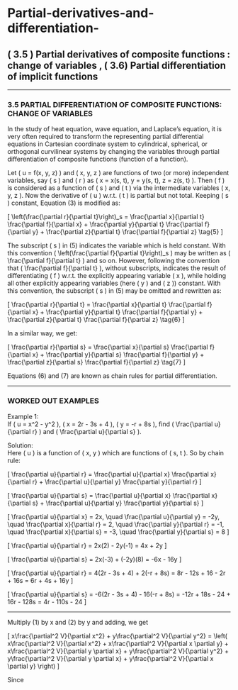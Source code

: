 # Partial-derivatives-and-differentiation-

## ( 3.5 ) Partial derivatives of composite functions : change of variables , ( 3.6) Partial differentiation of implicit functions ##

---

### 3.5 PARTIAL DIFFERENTIATION OF COMPOSITE FUNCTIONS: CHANGE OF VARIABLES

In the study of heat equation, wave equation, and Laplace’s equation, it is very often required to transform the representing partial differential equations in Cartesian coordinate system to cylindrical, spherical, or orthogonal curvilinear systems by changing the variables through partial differentiation of composite functions (function of a function).

Let \( u = f(x, y, z) \) and \( x, y, z \) are functions of two (or more) independent variables, say \( s \) and \( r \) as \( x = x(s, t), y = y(s, t), z = z(s, t) \). Then \( f \) is considered as a function of \( s \) and \( t \) via the intermediate variables \( x, y, z \). Now the derivative of \( u \) w.r.t. \( t \) is partial but not total. Keeping \( s \) constant, Equation (3) is modified as:

\[
\left(\frac{\partial r}{\partial t}\right)_s = \frac{\partial x}{\partial t} \frac{\partial f}{\partial x} + \frac{\partial y}{\partial t} \frac{\partial f}{\partial y} + \frac{\partial z}{\partial t} \frac{\partial f}{\partial z} \tag{5}
\]

The subscript \( s \) in (5) indicates the variable which is held constant. With this convention \( \left(\frac{\partial f}{\partial t}\right)_s \) may be written as \( \frac{\partial f}{\partial t} \) and so on. However, following the convention that \( \frac{\partial f}{\partial t} \), without subscripts, indicates the result of differentiating \( f \) w.r.t. the explicitly appearing variable \( x \), while holding all other explicitly appearing variables (here \( y \) and \( z \)) constant. With this convention, the subscript \( s \) in (5) may be omitted and rewritten as:

\[
\frac{\partial r}{\partial t} = \frac{\partial x}{\partial t} \frac{\partial f}{\partial x} + \frac{\partial y}{\partial t} \frac{\partial f}{\partial y} + \frac{\partial z}{\partial t} \frac{\partial f}{\partial z} \tag{6}
\]

In a similar way, we get:

\[
\frac{\partial r}{\partial s} = \frac{\partial x}{\partial s} \frac{\partial f}{\partial x} + \frac{\partial y}{\partial s} \frac{\partial f}{\partial y} + \frac{\partial z}{\partial s} \frac{\partial f}{\partial z} \tag{7}
\]

Equations (6) and (7) are known as chain rules for partial differentiation.

---

### WORKED OUT EXAMPLES

Example 1:  
If \( u = x^2 - y^2 \), \( x = 2r - 3s + 4 \), \( y = -r + 8s \), find \( \frac{\partial u}{\partial r} \) and \( \frac{\partial u}{\partial s} \).

Solution:  
Here \( u \) is a function of \( x, y \) which are functions of \( s, t \). So by chain rule:

\[
\frac{\partial u}{\partial r} = \frac{\partial u}{\partial x} \frac{\partial x}{\partial r} + \frac{\partial u}{\partial y} \frac{\partial y}{\partial r}
\]

\[
\frac{\partial u}{\partial s} = \frac{\partial u}{\partial x} \frac{\partial x}{\partial s} + \frac{\partial u}{\partial y} \frac{\partial y}{\partial s}
\]

\[
\frac{\partial u}{\partial x} = 2x, \quad \frac{\partial u}{\partial y} = -2y, \quad \frac{\partial x}{\partial r} = 2, \quad \frac{\partial y}{\partial r} = -1, \quad \frac{\partial x}{\partial s} = -3, \quad \frac{\partial y}{\partial s} = 8
\]

\[
\frac{\partial u}{\partial r} = 2x(2) - 2y(-1) = 4x + 2y
\]

\[
\frac{\partial u}{\partial s} = 2x(-3) + (-2y)(8) = -6x - 16y
\]

\[
\frac{\partial u}{\partial r} = 4(2r - 3s + 4) + 2(-r + 8s) = 8r - 12s + 16 - 2r + 16s = 6r + 4s + 16y
\]

\[
\frac{\partial u}{\partial s} = -6(2r - 3s + 4) - 16(-r + 8s) = -12r + 18s - 24 + 16r - 128s = 4r - 110s - 24
\] 

---


Multiply (1) by x and (2) by y and adding, we get

\[
x\frac{\partial^2 V}{\partial x^2} + y\frac{\partial^2 V}{\partial y^2} = \left( x\frac{\partial^2 V}{\partial x^2} + x\frac{\partial^2 V}{\partial x \partial y} + x\frac{\partial^2 V}{\partial y \partial x} + y\frac{\partial^2 V}{\partial y^2} + y\frac{\partial^2 V}{\partial y \partial x} + y\frac{\partial^2 V}{\partial x \partial y} \right)
\]

Since
